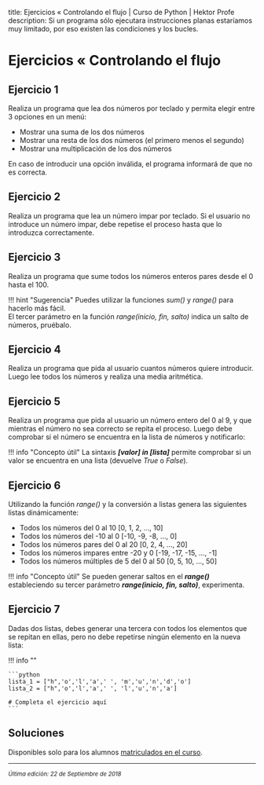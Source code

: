 title: Ejercicios « Controlando el flujo | Curso de Python | Hektor Profe
description: Si un programa sólo ejecutara instrucciones planas estaríamos muy limitado, por eso existen las condiciones y los bucles.

<style>

.admonition.note > .superfences-tabs > label:hover, .headerlink{
    color: #018dc5 !important;
}

.admonition.info{
    font-size: 100%;
}

.admonition.info label{
    font-size: 91%;
}

.admonition.note > .admonition-title {
    display: none;
}

</style>

# Ejercicios « Controlando el flujo

## Ejercicio 1

Realiza un programa que lea dos números por teclado y permita elegir entre 3 opciones en un menú:

* Mostrar una suma de los dos números
* Mostrar una resta de los dos números (el primero menos el segundo)
* Mostrar una multiplicación de los dos números

En caso de introducir una opción inválida, el programa informará de que no es correcta.

## Ejercicio 2

Realiza un programa que lea un número impar por teclado. Si el usuario no introduce un número impar, debe repetise el proceso hasta que lo introduzca correctamente.

## Ejercicio 3

Realiza un programa que sume todos los números enteros pares desde el 0 hasta el 100.

!!! hint "Sugerencia"
    Puedes utilizar la funciones *sum()* y *range()* para hacerlo más fácil.<br>
    El tercer parámetro en la función *range(inicio, fin, salto)* indica un salto de números, pruébalo.

## Ejercicio 4

Realiza un programa que pida al usuario cuantos números quiere introducir. Luego lee todos los números y realiza una media aritmética.

## Ejercicio 5

Realiza un programa que pida al usuario un número entero del 0 al 9, y que mientras el número no sea correcto se repita el proceso. Luego debe comprobar si el número se encuentra en la lista de números y notificarlo:

!!! info "Concepto útil"
    La sintaxis _**[valor] in [lista]**_ permite comprobar si un valor se encuentra en una lista (devuelve *True* o *False*).


## Ejercicio 6

Utilizando la función *range()* y la conversión a listas genera las siguientes listas dinámicamente:

* Todos los números del 0 al 10 [0, 1, 2, ..., 10]
* Todos los números del -10 al 0 [-10, -9, -8, ..., 0]
* Todos los números pares del 0 al 20 [0, 2, 4, ..., 20]
* Todos los números impares entre -20 y 0 [-19, -17, -15, ..., -1]
* Todos los números múltiples de 5 del 0 al 50 [0, 5, 10, ..., 50]

!!! info "Concepto útil"
    Se pueden generar saltos en el _**range()**_ estableciendo su tercer parámetro  _**range(inicio, fin, salto)**_, experimenta.


## Ejercicio 7

Dadas dos listas, debes generar una tercera con todos los elementos que se repitan en ellas, pero no debe repetirse ningún elemento en la nueva lista:

!!! info "" 
    
    ```python
    lista_1 = ["h",'o','l','a',' ', 'm','u','n','d','o']
    lista_2 = ["h",'o','l','a',' ', 'l','u','n','a']

    # Completa el ejercicio aquí
    ```

## Soluciones

Disponibles solo para los alumnos <u>[matriculados en el curso](https://www.udemy.com/course/python-3-al-completo-desde-cero/?referralCode=11428CACE5771408E4D5)</u>.

___
<small class="edited"><i>Última edición: 22 de Septiembre de 2018</i></small>